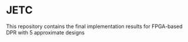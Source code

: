 # JETC
This repository contains the final implementation results for FPGA-based DPR with 5 approximate designs

